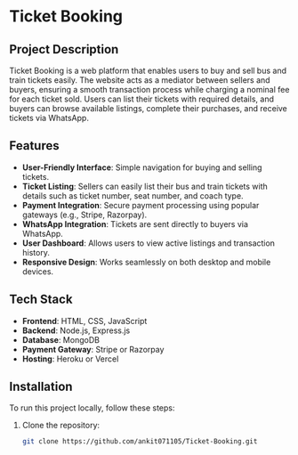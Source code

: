 # Ticket Booking

## Project Description
Ticket Booking is a web platform that enables users to buy and sell bus and train tickets easily. The website acts as a mediator between sellers and buyers, ensuring a smooth transaction process while charging a nominal fee for each ticket sold. Users can list their tickets with required details, and buyers can browse available listings, complete their purchases, and receive tickets via WhatsApp.

## Features
- **User-Friendly Interface**: Simple navigation for buying and selling tickets.
- **Ticket Listing**: Sellers can easily list their bus and train tickets with details such as ticket number, seat number, and coach type.
- **Payment Integration**: Secure payment processing using popular gateways (e.g., Stripe, Razorpay).
- **WhatsApp Integration**: Tickets are sent directly to buyers via WhatsApp.
- **User Dashboard**: Allows users to view active listings and transaction history.
- **Responsive Design**: Works seamlessly on both desktop and mobile devices.

## Tech Stack
- **Frontend**: HTML, CSS, JavaScript
- **Backend**: Node.js, Express.js
- **Database**: MongoDB
- **Payment Gateway**: Stripe or Razorpay
- **Hosting**: Heroku or Vercel

## Installation
To run this project locally, follow these steps:

1. Clone the repository:
   ```bash
   git clone https://github.com/ankit071105/Ticket-Booking.git





